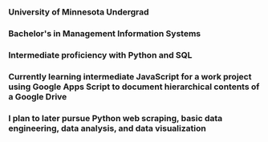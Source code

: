 ### University of Minnesota Undergrad
### Bachelor's in Management Information Systems
### Intermediate proficiency with Python and SQL
### Currently learning intermediate JavaScript for a work project using Google Apps Script to document hierarchical contents of a Google Drive
### I plan to later pursue Python web scraping, basic data engineering, data analysis, and data visualization

<!--
**kenquejadas/kenquejadas** is a ✨ _special_ ✨ repository because its `README.md` (this file) appears on your GitHub profile.

Here are some ideas to get you started:

- 🔭 I’m currently working on ...
- 🌱 I’m currently learning ...
- 👯 I’m looking to collaborate on ...
- 🤔 I’m looking for help with ...
- 💬 Ask me about ...
- 📫 How to reach me: ...
- 😄 Pronouns: ...
- ⚡ Fun fact: ...
-->
